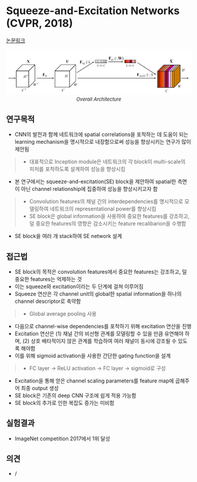 # Squeeze-and-Excitation Networks (CVPR, 2018)

[논문링크](https://openaccess.thecvf.com/content_cvpr_2018/html/Hu_Squeeze-and-Excitation_Networks_CVPR_2018_paper.html)

<p align="center">
    <img width="600" alt='fig1' src="../img/hu2018squeeze.png?raw=true"></br>
    <em><font size=2>Overall Architecture</font></em>
</p>

## 연구목적
- CNN의 발전과 함께 네트워크에 spatial correlations을 포착하는 데 도움이 되는 learning mechanism을 명시적으로 내장함으로써 성능을 향상시키는 연구가 많이 제안됨
> - 대표적으로 Inception module은 네트워크의 각 block이 multi-scale의 피처를 포착하도록 설계하여 성능을 향상시킴 
- 본 연구에서는 squeeze-and-excitation(SE) block을 제안하여 spatial한 측면이 아닌 channel relationship에 집중하여 성능을 향상시키고자 함
> - Convolution features의 채널 간의 interdependencies를 명시적으로 모델링하여 네트워크의 representational power를 향상시킴
> - SE block은 global information을 사용하여 중요한 features를 강조하고, 덜 중요한 features의 영향은 감소시키는 feature recalibarion을 수행함
- SE block을 여러 개 stack하여 SE network 설계

## 접근법
- SE block의 목적은 convolution features에서 중요한 features는 강조하고, 덜 중요한 features는 억제하는 것
- 이는 squeeze와 excitation이라는 두 단계에 걸쳐 이루어짐
- Squeeze 연산은 각 channel unit의 global한 spatial information을 하나의 channel descriptor로 축약함
> - Global average pooling 사용
- 다음으로 channel-wise dependencies를 포착하기 위해 excitation 연산을 진행
- Excitation 연산은 (1) 채널 간의 비선형 관계를 모델링할 수 있을 만큼 유연해야 하며, (2) 상호 배타적이지 않은 관계를 학습하여 여러 채널이 동시에 강조될 수 있도록 해야함
- 이를 위해 sigmoid activation을 사용한 간단한 gating function을 설계
> - FC layer -> ReLU activation -> FC layer -> sigmoid로 구성
- Excitation을 통해 얻은 channel scaling parameters를 feature map에 곱해주어 최종 output 생성
- SE block은 기존의 deep CNN 구조에 쉽게 적용 가능함
- SE block의 추가로 인한 복잡도 증가는 미비함

## 실험결과
- ImageNet competition 2017에서 1위 달성

## 의견
- /